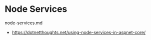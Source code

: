 # Node Services

node-services.md


*   https://dotnetthoughts.net/using-node-services-in-aspnet-core/